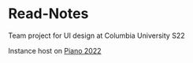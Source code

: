 # Read-Notes
Team project for UI design at Columbia University S22

Instance host on [Piano 2022](http://3.94.149.232:80)
